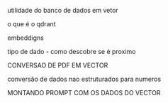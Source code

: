 utilidade do banco de dados em vetor

o que é o qdrant

embeddigns

tipo de dado - como descobre se é proximo

CONVERSAO DE PDF EM VECTOR

conversão de dados nao estruturados para numeros

MONTANDO PROMPT COM OS DADOS DO VECTOR

